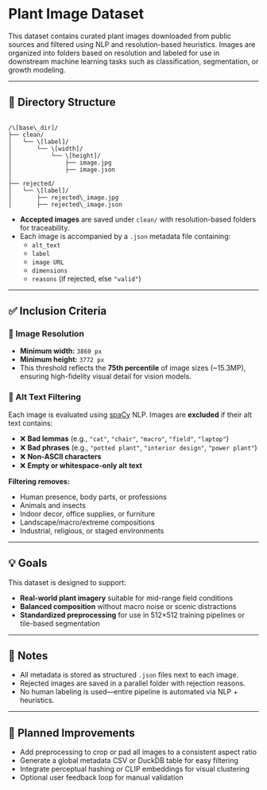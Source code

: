 
# Plant Image Dataset

This dataset contains curated plant images downloaded from public sources and filtered using NLP and resolution-based heuristics. Images are organized into folders based on resolution and labeled for use in downstream machine learning tasks such as classification, segmentation, or growth modeling.

---

## 📁 Directory Structure

```

/\[base\_dir]/
├── clean/
│   └── \[label]/
│       └── \[width]/
│           └── \[height]/
│               ├── image.jpg
│               ├── image.json
│
├── rejected/
│   └── \[label]/
│       ├── rejected\_image.jpg
│       ├── rejected\_image.json

```

- **Accepted images** are saved under `clean/` with resolution-based folders for traceability.
- Each image is accompanied by a `.json` metadata file containing:
  - `alt_text`
  - `label`
  - `image URL`
  - `dimensions`
  - `reasons` (if rejected, else `"valid"`)

---

## ✅ Inclusion Criteria

### 📏 Image Resolution

- **Minimum width:** `3860 px`  
- **Minimum height:** `3772 px`  
- This threshold reflects the **75th percentile** of image sizes (~15.3MP), ensuring high-fidelity visual detail for vision models.

### 🧠 Alt Text Filtering

Each image is evaluated using [spaCy](https://spacy.io/) NLP. Images are **excluded** if their alt text contains:

- ❌ **Bad lemmas** (e.g., `"cat"`, `"chair"`, `"macro"`, `"field"`, `"laptop"`)
- ❌ **Bad phrases** (e.g., `"potted plant"`, `"interior design"`, `"power plant"`)
- ❌ **Non-ASCII characters**
- ❌ **Empty or whitespace-only alt text**

**Filtering removes:**

- Human presence, body parts, or professions  
- Animals and insects  
- Indoor decor, office supplies, or furniture  
- Landscape/macro/extreme compositions  
- Industrial, religious, or staged environments

---

## 💡 Goals

This dataset is designed to support:

- **Real-world plant imagery** suitable for mid-range field conditions  
- **Balanced composition** without macro noise or scenic distractions  
- **Standardized preprocessing** for use in 512×512 training pipelines or tile-based segmentation

---

## 📝 Notes

- All metadata is stored as structured `.json` files next to each image.  
- Rejected images are saved in a parallel folder with rejection reasons.  
- No human labeling is used—entire pipeline is automated via NLP + heuristics.

---

## 🔧 Planned Improvements

- Add preprocessing to crop or pad all images to a consistent aspect ratio  
- Generate a global metadata CSV or DuckDB table for easy filtering  
- Integrate perceptual hashing or CLIP embeddings for visual clustering  
- Optional user feedback loop for manual validation
```
